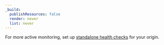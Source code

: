 ```yaml
---
_build:
  publishResources: false
  render: never
  list: never
---
```


For more active monitoring, set up [standalone health checks](https://support.cloudflare.com/hc/articles/4404867308429) for your origin.
